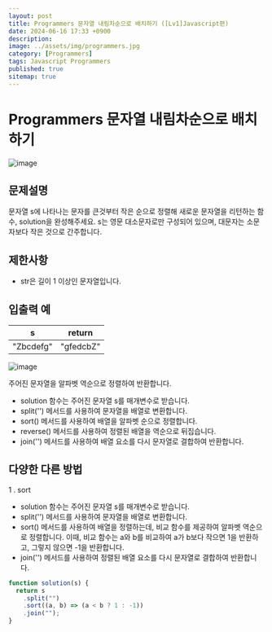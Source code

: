 ```yaml
---
layout: post
title: Programmers 문자열 내림차순으로 배치하기 ([Lv1]Javascript편)
date: 2024-06-16 17:33 +0900
description:
image: ../assets/img/programmers.jpg
category: [Programmers]
tags: Javascript Programmers
published: true
sitemap: true
---
```


# Programmers 문자열 내림차순으로 배치하기

![image](https://github.com/gnlgk/gnlgk.github.io/assets/161431748/dd307811-9edd-43e7-813b-ec651fea0853)

## 문제설명

문자열 s에 나타나는 문자를 큰것부터 작은 순으로 정렬해 새로운 문자열을 리턴하는 함수, solution을 완성해주세요.
s는 영문 대소문자로만 구성되어 있으며, 대문자는 소문자보다 작은 것으로 간주합니다.

## 제한사항

- str은 길이 1 이상인 문자열입니다.

## 입출력 예

| s         | return    |
| --------- | --------- |
| "Zbcdefg" | "gfedcbZ" |

![image](https://github.com/gnlgk/gnlgk.github.io/assets/161431748/4d0921f0-2837-4bed-82c4-afd3a9704304)

주어진 문자열을 알파벳 역순으로 정렬하여 반환합니다.

- solution 함수는 주어진 문자열 s를 매개변수로 받습니다.
- split('') 메서드를 사용하여 문자열을 배열로 변환합니다.
- sort() 메서드를 사용하여 배열을 알파벳 순으로 정렬합니다.
- reverse() 메서드를 사용하여 정렬된 배열을 역순으로 뒤집습니다.
- join('') 메서드를 사용하여 배열 요소를 다시 문자열로 결합하여 반환합니다.

## 다양한 다른 방법

1 . sort

- solution 함수는 주어진 문자열 s를 매개변수로 받습니다.
- split('') 메서드를 사용하여 문자열을 배열로 변환합니다.
- sort() 메서드를 사용하여 배열을 정렬하는데, 비교 함수를 제공하여 알파벳 역순으로 정렬합니다. 이때, 비교 함수는 a와 b를 비교하여 a가 b보다 작으면 1을 반환하고, 그렇지 않으면 -1을 반환합니다.
- join('') 메서드를 사용하여 정렬된 배열 요소를 다시 문자열로 결합하여 반환합니다.

```javascript
function solution(s) {
  return s
    .split("")
    .sort((a, b) => (a < b ? 1 : -1))
    .join("");
}
```
